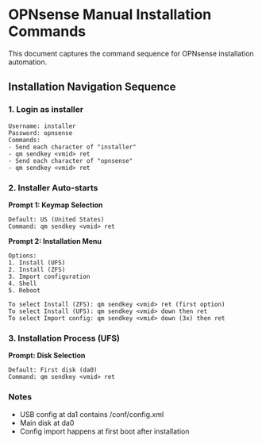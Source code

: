 # OPNsense Manual Installation Commands

This document captures the command sequence for OPNsense installation automation.

## Installation Navigation Sequence

### 1. Login as installer
```
Username: installer
Password: opnsense
Commands:
- Send each character of "installer"
- qm sendkey <vmid> ret
- Send each character of "opnsense"  
- qm sendkey <vmid> ret
```

### 2. Installer Auto-starts

**Prompt 1: Keymap Selection**
```
Default: US (United States)
Command: qm sendkey <vmid> ret
```

**Prompt 2: Installation Menu**
```
Options:
1. Install (UFS)
2. Install (ZFS)  
3. Import configuration
4. Shell
5. Reboot

To select Install (ZFS): qm sendkey <vmid> ret (first option)
To select Install (UFS): qm sendkey <vmid> down then ret
To select Import config: qm sendkey <vmid> down (3x) then ret
```

### 3. Installation Process (UFS)

**Prompt: Disk Selection**
```
Default: First disk (da0)
Command: qm sendkey <vmid> ret
```

### Notes
- USB config at da1 contains /conf/config.xml
- Main disk at da0
- Config import happens at first boot after installation